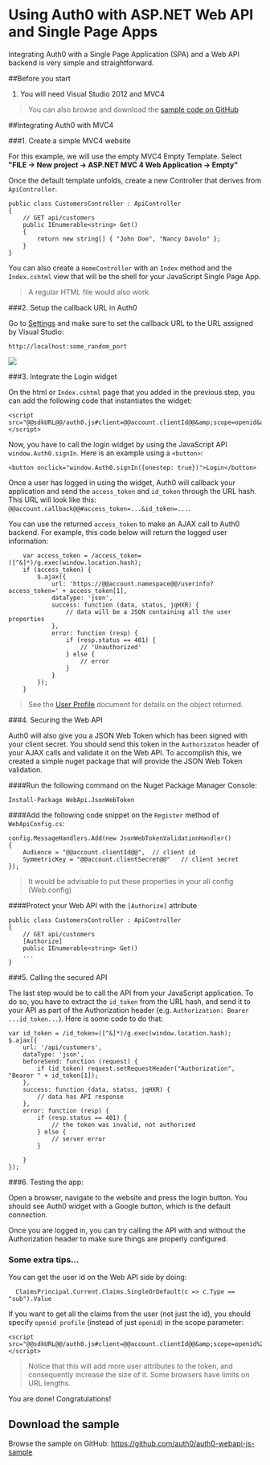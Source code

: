 # Using Auth0 with ASP.NET Web API and Single Page Apps

Integrating Auth0 with a Single Page Application (SPA) and a Web API backend is very simple and straightforward.

##Before you start

1. You will need Visual Studio 2012 and MVC4 

> You can also browse and download the [sample code on GitHub](https://github.com/auth0/auth0-webapi-js-sample)

##Integrating Auth0 with MVC4

###1. Create a simple MVC4 website

For this example, we will use the empty MVC4 Empty Template. Select __"FILE -> New project -> ASP.NET MVC 4 Web Application -> Empty"__

Once the default template unfolds, create a new Controller that derives from `ApiController`.

    public class CustomersController : ApiController
    {
        // GET api/customers
        public IEnumerable<string> Get()
        {
            return new string[] { "John Doe", "Nancy Davolo" };
        }
    }

You can also create a `HomeController` with an `Index` method and the `Index.cshtml` view that will be the shell for your JavaScript Single Page App. 

> A regular HTML file would also work.

###2. Setup the callback URL in Auth0

Go to [Settings](@@uiURL@@/#/settings) and make sure to set the callback URL to the URL assigned by Visual Studio:

```
http://localhost:some_random_port
```

![](img/settings-callback.png)

###3. Integrate the Login widget

On the html or `Index.cshtml` page that you added in the previous step, you can add the following code that instantiates the widget:

    <script src="@@sdkURL@@/auth0.js#client=@@account.clientId@@&amp;scope=openid&amp;response_type=token"></script>

Now, you have to call the login widget by using the JavaScript API `window.Auth0.signIn`. Here is an example using a `<button>`:

    <button onclick="window.Auth0.signIn({onestep: true})">Login</button>

Once a user has logged in using the widget, Auth0 will callback your application and send the `access_token` and `id_token` through the URL hash. This URL will look like this: `@@account.callback@@#access_token=...&id_token=...`. 

You can use the returned `access_token` to make an AJAX call to Auth0 backend. For example, this code below will return the logged user information:

        var access_token = /access_token=([^&]*)/g.exec(window.location.hash);
        if (access_token) {
            $.ajax({
                url: 'https://@@account.namespace@@/userinfo?access_token=' + access_token[1],
                dataType: 'json',
                success: function (data, status, jqHXR) {
                    // data will be a JSON containing all the user properties
                },
                error: function (resp) {
                    if (resp.status == 401) {
                        // 'Unauthorized'
                    } else {
                        // error
                    }
                }
            });
        }

> See the [User Profile](user-profile) document for details on the object returned.

###4. Securing the Web API

Auth0 will also give you a JSON Web Token which has been signed with your client secret. You should send this token in the `Authorizaton` header of your AJAX calls and validate it on the Web API. To accomplish this, we created a simple nuget package that will provide the JSON Web Token validation. 

####Run the following command on the Nuget Package Manager Console:

    Install-Package WebApi.JsonWebToken

####Add the following code snippet on the `Register` method of `WebApiConfig.cs`:

    config.MessageHandlers.Add(new JsonWebTokenValidationHandler()
    {
        Audience = "@@account.clientId@@",  // client id
        SymmetricKey = "@@account.clientSecret@@"   // client secret
    });

> It would be advisable to put these properties in your all config (Web.config)

####Protect your Web API with the `[Authorize]` attribute

    public class CustomersController : ApiController
    {
        // GET api/customers
        [Authorize]
        public IEnumerable<string> Get()
        ...
    }

###5. Calling the secured API

The last step would be to call the API from your JavaScript application. To do so, you have to extract the `id_token` from the URL hash, and send it to your API as part of the Authorization header (e.g. `Authorization: Bearer ...id_token...`). Here is some code to do that:

    var id_token = /id_token=([^&]*)/g.exec(window.location.hash);
    $.ajax({
        url: '/api/customers',
        dataType: 'json',
        beforeSend: function (request) {
            if (id_token) request.setRequestHeader("Authorization", "Bearer " + id_token[1]);
        },
        success: function (data, status, jqHXR) {
            // data has API response
        },
        error: function (resp) {
            if (resp.status == 401) {
                // the token was invalid, not authorized
            } else {
                // server error
            }
            
        }
    });

###6. Testing the app:

Open a browser, navigate to the website and press the login button. You should see Auth0 widget with a Google button, which is the default connection. 

Once you are logged in, you can try calling the API with and without the Authorization header to make sure things are properly configured. 


### Some extra tips...

You can get the user id on the Web API side by doing:

      ClaimsPrincipal.Current.Claims.SingleOrDefault(c => c.Type == "sub").Value

If you want to get all the claims from the user (not just the id), you should specify `openid profile` (instead of just `openid`) in the scope parameter:

    <script src="@@sdkURL@@/auth0.js#client=@@account.clientId@@&amp;scope=openid%20profile&amp;response_type=token"></script>

> Notice that this will add more user attributes to the token, and consequently increase the size of it. Some browsers have limits on URL lengths.

You are done! Congratulations! 

## Download the sample

Browse the sample on GitHub: <https://github.com/auth0/auth0-webapi-js-sample>
